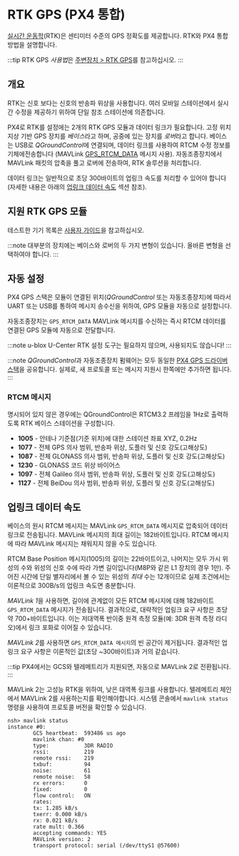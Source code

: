 # RTK GPS (PX4 통합)

[실시간 운동학](https://en.wikipedia.org/wiki/Real_Time_Kinematic)(RTK)은 센티미터 수준의 GPS 정확도를 제공합니다. RTK와 PX4 통합 방법을 설명합니다.

:::tip RTK
GPS *사용법*은 [주변장치 > RTK GPS](../gps_compass/rtk_gps.md)를 참고하십시오.
:::

## 개요

RTK는 신호 보다는 신호의 반송파 위상을 사용합니다. 여러 모바일 스테이션에서 실시간 수정을 제공하기 위하여 단일 참조 스테이션에 의존합니다.

PX4로 RTK를 설정에는 2개의 RTK GPS 모듈과 데이터 링크가 필요합니다. 고정 위치 지상 기반 GPS 장치를 *베이스*라고 하며, 공중에 있는 장치를 *로버*라고 합니다. 베이스는 USB로 *QGroundControl*에 연결되며, 데이터 링크를 사용하여 RTCM 수정 정보를 기체에전송합니다 (MAVLink [GPS_RTCM_DATA](https://mavlink.io/en/messages/common.html#GPS_RTCM_DATA) 메시지 사용). 자동조종장치에서 MAVLink 패킷의 압축을 풀고 로버에 전송하여, RTK 솔루션을 처리합니다.

데이터 링크는 일반적으로 초당 300바이트의 업링크 속도를 처리할 수 있어야 합니다(자세한 내용은 아래의 [업링크 데이터 속도](#uplink-datarate) 섹션 참조).

## 지원 RTK GPS 모듈

테스트한 기기 목록은 [사용자 가이드](../gps_compass/rtk_gps.md#supported-rtk-devices)을 참고하십시오.

:::note
대부분의 장치에는 베이스와 로버의 두 가지 변형이 있습니다.
올바른 변형을 선택하여야 합니다.
:::

## 자동 설정

PX4 GPS 스택은 모듈이 연결된 위치(*QGroundControl* 또는 자동조종장치)에 따라서 UART 또는 USB를 통하여 메시지 송수신을 위하여, GPS 모듈을 자동으로 설정합니다.

자동조종장치는 `GPS_RTCM_DATA` MAVLink 메시지를 수신하는 즉시 RTCM 데이터를 연결된 GPS 모듈에 자동으로 전달합니다.

:::note
u-blox U-Center RTK 설정 도구는 필요하지 않으며, 사용되지도 않습니다!
:::

:::note
*QGroundControl*과 자동조종장치 펌웨어는 모두 동일한 [PX4 GPS 드라이버 스택](https://github.com/PX4/GpsDrivers)을 공유합니다. 실제로, 새 프로토콜 또는 메시지 지원시 한쪽에만 추가하면 됩니다.
:::

### RTCM 메시지

명시되어 있지 않은 경우에는 QGroundControl은 RTCM3.2 프레임을 1Hz로 출력하도록 RTK 베이스 스테이션을 구성합니다.

- **1005** - 안테나 기준점(기준 위치)에 대한 스테이션 좌표 XYZ, 0.2Hz
- **1077** - 전체 GPS 의사 범위, 반송파 위상, 도플러 및 신호 강도(고해상도)
- **1087** - 전체 GLONASS 의사 범위, 반송파 위상, 도플러 및 신호 강도(고해상도)
- **1230** - GLONASS 코드 위상 바이어스
- **1097** - 전체 Galileo 의사 범위, 반송파 위상, 도플러 및 신호 강도(고해상도)
- **1127** - 전체 BeiDou 의사 범위, 반송파 위상, 도플러 및 신호 강도(고해상도)

## 업링크 데이터 속도

베이스의 원시 RTCM 메시지는 MAVLink `GPS_RTCM_DATA` 메시지로 압축되어 데이터 링크로 전송됩니다. MAVLink 메시지의 최대 길이는 182바이트입니다. RTCM 메시지에 따라 MAVLink 메시지는 채워지지 않을 수도 있습니다.

RTCM Base Position 메시지(1005)의 길이는 22바이트이고, 나머지는 모두 가시 위성의 수와 위성의 신호 수에 따라 가변 길이입니다(M8P와 같은 L1 장치의 경우 1만). 주어진 시간에 단일 별자리에서 볼 수 있는 위성의 _최대_ 수는 12개이므로 실제 조건에서는 이론적으로 300B/s의 업링크 속도면 충분합니다.

*MAVLink 1*을 사용하면, 길이에 관계없이 모든 RTCM 메시지에 대해 182바이트 `GPS_RTCM_DATA` 메시지가 전송됩니다. 결과적으로, 대략적인 업링크 요구 사항은 초당 약 700+바이트입니다. 이는 저대역폭 반이중 원격 측정 모듈(예: 3DR 원격 측정 라디오)에서 링크 포화로 이어질 수 있습니다.

*MAVLink 2*를 사용하면 `GPS_RTCM_DATA 메시지`의 빈 공간이 제거됩니다. 결과적인 업링크 요구 사항은 이론적인 값(초당 ~300바이트)과 거의 같습니다.

:::tip
PX4에서는 GCS와 텔레메트리가 지원되면, 자동으로 MAVLink 2로 전환됩니다.
:::

MAVLink 2는 고성능 RTK을 위하여, 낮은 대역폭 링크를 사용합니다. 텔레메트리 체인에서 MAVLink 2를 사용하는지를 확인해야합니다. 시스템 콘솔에서 `mavlink status` 명령을 사용하여 프로토콜 버전을 확인할 수 있습니다.

```
nsh> mavlink status
instance #0:
        GCS heartbeat:  593486 us ago
        mavlink chan: #0
        type:           3DR RADIO
        rssi:           219
        remote rssi:    219
        txbuf:          94
        noise:          61
        remote noise:   58
        rx errors:      0
        fixed:          0
        flow control:   ON
        rates:
        tx: 1.285 kB/s
        txerr: 0.000 kB/s
        rx: 0.021 kB/s
        rate mult: 0.366
        accepting commands: YES
        MAVLink version: 2
        transport protocol: serial (/dev/ttyS1 @57600)
```
